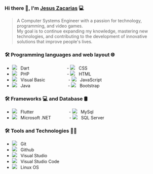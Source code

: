 ### Hi there 👋, I'm [Jesus Zacarias](https://jesuszacarias.github.io/YisusWeb/) :computer:
> A Computer Systems Engineer with a passion for technology, programming, and video games.
> <br> My goal is to continue expanding my knowledge, mastering new technologies, and contributing to the development of innovative solutions that improve people's lives.
<h3>🛠 Programming languages and web layout 🌐</h3>

- ![](https://img.icons8.com/color/24/dart.png) &nbsp; Dart &nbsp; &nbsp; &nbsp; &nbsp; &nbsp; &nbsp; &nbsp; &nbsp; &nbsp; &nbsp; &nbsp; &nbsp; &nbsp; &nbsp; &nbsp; - ![](https://img.icons8.com/color/24/css3.png) &nbsp; CSS
- ![](https://img.icons8.com/external-those-icons-flat-those-icons/24/external-PHP-programming-and-development-those-icons-flat-those-icons.png) &nbsp; PHP &nbsp; &nbsp; &nbsp; &nbsp; &nbsp; &nbsp; &nbsp; &nbsp; &nbsp; &nbsp; &nbsp; &nbsp; &nbsp; &nbsp; &nbsp; - ![](https://img.icons8.com/color/24/html-5--v1.png) &nbsp; HTML
- ![](https://img.icons8.com/external-others-iconmarket/24/external-vb-file-types-others-iconmarket.png) &nbsp; Visual Basic &nbsp; &nbsp; &nbsp; &nbsp; &nbsp; &nbsp; &nbsp; &nbsp; &nbsp;  - ![](https://img.icons8.com/color/24/javascript--v1.png) &nbsp; JavaScript
- ![](https://img.icons8.com/color/24/java-coffee-cup-logo--v1.png) &nbsp; Java &nbsp; &nbsp; &nbsp; &nbsp; &nbsp; &nbsp; &nbsp; &nbsp; &nbsp; &nbsp; &nbsp; &nbsp; &nbsp;  &nbsp; &nbsp;  - ![](https://img.icons8.com/color/24/bootstrap--v2.png) &nbsp; Bootstrap
<h3>🛠 Frameworks 💻 and Database 🛢 </h3>

- ![](https://img.icons8.com/color/24/flutter.png) &nbsp; Flutter  &nbsp; &nbsp; &nbsp; &nbsp; &nbsp; &nbsp; &nbsp; &nbsp; &nbsp; &nbsp; &nbsp; &nbsp; &nbsp; &nbsp; - ![](https://img.icons8.com/fluency/24/mysql-logo.png) &nbsp; MySql
- ![](https://img.icons8.com/color/24/net-framework.png) &nbsp; Microsoft .NET  &nbsp; &nbsp; &nbsp; &nbsp; &nbsp; &nbsp; &nbsp; - ![](https://img.icons8.com/color/24/microsoft-sql-server.png) &nbsp; SQL Server






<h3>🛠 Tools and Technologies 👨‍💻</h3>

- ![](https://img.icons8.com/color/24/git.png) &nbsp; Git
- ![](https://img.icons8.com/external-those-icons-flat-those-icons/24/external-GitHub-Logo-social-media-those-icons-flat-those-icons.png) &nbsp; Github
- ![](https://img.icons8.com/color/24/visual-studio--v2.png) &nbsp; Visual Studio
- ![](https://img.icons8.com/fluency/24/visual-studio-code-2019.png) &nbsp; Visual Studio Code
- ![](https://img.icons8.com/external-those-icons-flat-those-icons/24/external-Linux-logos-and-brands-those-icons-flat-those-icons.png) &nbsp; Linux OS



<!--
**JesusZacarias/JesusZacarias** is a ✨ _special_ ✨ repository because its `README.md` (this file) appears on your GitHub profile.

Here are some ideas to get you started:

- 🔭 I’m currently working on ...
- 🌱 I’m currently learning ...
- 👯 I’m looking to collaborate on ...
- 🤔 I’m looking for help with ...
- 💬 Ask me about ...
- 📫 How to reach me: ...
- 😄 Pronouns: ...
- ⚡ Fun fact: ...
-->
